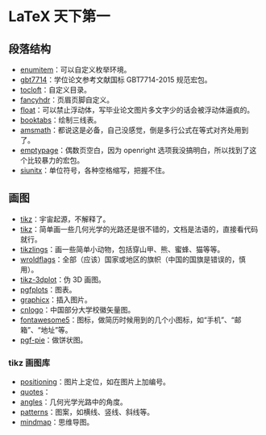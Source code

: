 # LaTeX 天下第一

## 段落结构

- [enumitem](https://ctan.org/pkg/enumitem)：可以自定义枚举环境。
- [gbt7714]()：学位论文参考文献国标 GBT7714-2015 规范宏包。
- [tocloft]()：自定义目录。
- [fancyhdr]()：页眉页脚自定义。
- [float]()：可以禁止浮动体，写毕业论文图片多文字少的话会被浮动体逼疯的。
- [booktabs]()：绘制三线表。
- [amsmath]()：都说这是必备，自己没感觉，倒是多行公式在等式对齐处用到了。
- [emptypage]()：偶数页空白，因为 openright 选项我没搞明白，所以找到了这个比较暴力的宏包。
- [siunitx](https://www.ctan.org/pkg/siunitx)：单位符号，各种空格缩写，把握不住。

## 画图
- [tikz](https://www.ctan.org/pkg/pgf)：宇宙起源，不解释了。
- [tikz](https://www.ctan.org/pkg/tikz-optics)：简单画一些几何光学的光路还是很不错的，文档是法语的，直接看代码就行。
- [tikzlings](https://www.ctan.org/pkg/tikzlings)：画一些简单小动物，包括穿山甲、熊、蜜蜂、猫等等。
- [wroldflags](https://www.ctan.org/pkg/worldflags)：全部（应该）国家或地区的旗帜（中国的国旗是错误的，慎用）。
- [tikz-3dplot]()：伪 3D 画图。
- [pgfplots]()：图表。
- [graphicx]()：插入图片。
- [cnlogo](https://github.com/yuxtech/cnlogo)：中国部分大学校徽矢量图。
- [fontawesome5]()：图标，做简历时候用到的几个小图标，如“手机”、“邮箱”、“地址”等。
- [pgf-pie](https://www.ctan.org/pkg/pgf-pie)：做饼状图。

### tikz 画图库
- [positioning]()：图片上定位，如在图片上加编号。
- [quotes]()：
- [angles]()：几何光学光路中的角度。
- [patterns]()：图案，如横线、竖线、斜线等。
- [mindmap]()：思维导图。
